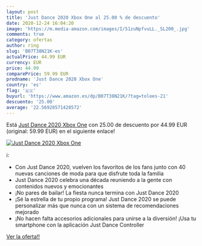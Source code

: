 ```yaml
---
layout: post
title: 'Just Dance 2020 Xbox One al 25.00 % de descuento'
date: 2020-12-24 16:04:20
image: 'https://m.media-amazon.com/images/I/51zuNpfvuLL._SL200_.jpg'
comments: true
category: ofertas
author: ring
slug: 'B07T38N21K-es'
actualPrice: 44.99 EUR
currency: EUR
price: 44.99
comparePrice: 59.99 EUR
prodname: 'Just Dance 2020 Xbox One'
country: 'es'
flag: '🇪🇸'
buyurl: 'https://www.amazon.es/dp/B07T38N21K/?tag=tolees-21'
descuento: '25.00'
average: '22.56928571428572'
---
```


Está [Just Dance 2020 Xbox One](https://www.amazon.es/dp/B07T38N21K/?tag=tolees-21) con 25.00 de descuento por 44.99 EUR (original: 59.99 EUR) en el siguiente enlace!

[![Just Dance 2020 Xbox One](https://m.media-amazon.com/images/I/51zuNpfvuLL._SL200_.jpg)](https://www.amazon.es/dp/B07T38N21K/?tag=tolees-21)

ℹ️:

- Con Just Dance 2020, vuelven los favoritos de los fans junto con 40 nuevas canciones de moda para que disfrute toda la familia
- Just Dance 2020 celebra una década reuniendo a la gente con contenidos nuevos y emocionantes
- ¡No pares de bailar! La fiesta nunca termina con Just Dance 2020
- ¡Sé la estrella de tu propio programa! Just Dance 2020 se puede personalizar más que nunca con un sistema de recomendaciones mejorado
- ¡No hacen falta accesorios adicionales para unirse a la diversión! ¡Usa tu smartphone con la aplicación Just Dance Controller

[Ver la oferta!!](https://www.amazon.es/dp/B07T38N21K/?tag=tolees-21)
